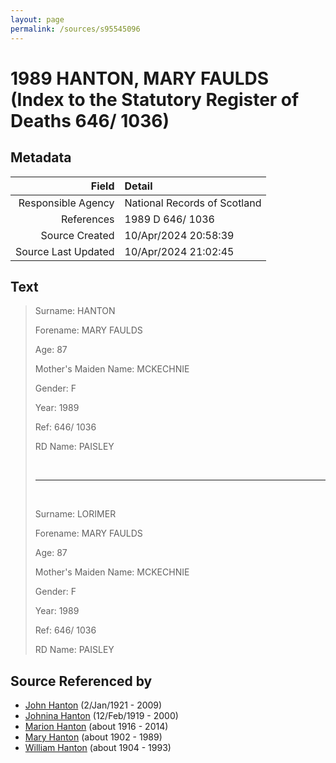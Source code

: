 ```yaml
---
layout: page
permalink: /sources/s95545096
---
```


# 1989 HANTON, MARY FAULDS (Index to the Statutory Register of Deaths 646/ 1036)

## Metadata
Field | Detail
---:|:---
Responsible Agency | National Records of Scotland
References | 1989 D 646/ 1036
Source Created | 10/Apr/2024 20:58:39
Source Last Updated | 10/Apr/2024 21:02:45

## Text

> Surname: HANTON
>
> Forename: MARY FAULDS
>
> Age: 87
>
> Mother's Maiden Name: MCKECHNIE
>
> Gender: F
>
> Year: 1989
>
> Ref: 646/ 1036
>
> RD Name: PAISLEY
>
> <br/>
>
> ---
>
> <br/>
>
> Surname: LORIMER
>
> Forename: MARY FAULDS
>
> Age: 87
>
> Mother's Maiden Name: MCKECHNIE
>
> Gender: F
>
> Year: 1989
>
> Ref: 646/ 1036
>
> RD Name: PAISLEY
>

## Source Referenced by

* [John Hanton](../people/@30651959@-john-hanton-b1921-1-2-d2009.md) (2/Jan/1921 - 2009)
* [Johnina Hanton](../people/@68592798@-johnina-hanton-b1919-2-12-d2000.md) (12/Feb/1919 - 2000)
* [Marion Hanton](../people/@27083581@-marion-hanton-b1916-d2014.md) (about 1916 - 2014)
* [Mary Hanton](../people/@24857040@-mary-hanton-b1902-d1989.md) (about 1902 - 1989)
* [William Hanton](../people/@19187808@-william-hanton-b1904-d1993.md) (about 1904 - 1993)
